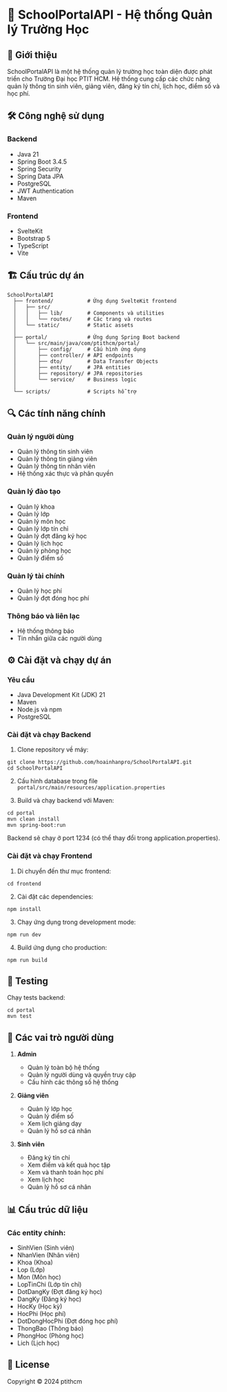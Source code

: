 # 🏫 SchoolPortalAPI - Hệ thống Quản lý Trường Học

## 📝 Giới thiệu
SchoolPortalAPI là một hệ thống quản lý trường học toàn diện được phát triển cho Trường Đại học PTIT HCM. Hệ thống cung cấp các chức năng quản lý thông tin sinh viên, giảng viên, đăng ký tín chỉ, lịch học, điểm số và học phí.

## 🛠️ Công nghệ sử dụng

### Backend
- Java 21
- Spring Boot 3.4.5
- Spring Security
- Spring Data JPA
- PostgreSQL
- JWT Authentication
- Maven

### Frontend
- SvelteKit 
- Bootstrap 5
- TypeScript
- Vite

## 🏗️ Cấu trúc dự án

```
SchoolPortalAPI
  ├── frontend/           # Ứng dụng SvelteKit frontend
  │   ├── src/
  │   │   ├── lib/        # Components và utilities
  │   │   └── routes/     # Các trang và routes
  │   └── static/         # Static assets
  │
  ├── portal/             # Ứng dụng Spring Boot backend
  │   └── src/main/java/com/ptithcm/portal/
  │       ├── config/     # Cấu hình ứng dụng 
  │       ├── controller/ # API endpoints
  │       ├── dto/        # Data Transfer Objects
  │       ├── entity/     # JPA entities
  │       ├── repository/ # JPA repositories
  │       └── service/    # Business logic
  │
  └── scripts/            # Scripts hỗ trợ
```

## 🔍 Các tính năng chính

### Quản lý người dùng
- Quản lý thông tin sinh viên
- Quản lý thông tin giảng viên
- Quản lý thông tin nhân viên
- Hệ thống xác thực và phân quyền

### Quản lý đào tạo
- Quản lý khoa
- Quản lý lớp
- Quản lý môn học
- Quản lý lớp tín chỉ
- Quản lý đợt đăng ký học
- Quản lý lịch học
- Quản lý phòng học
- Quản lý điểm số

### Quản lý tài chính
- Quản lý học phí
- Quản lý đợt đóng học phí

### Thông báo và liên lạc
- Hệ thống thông báo
- Tin nhắn giữa các người dùng

## ⚙️ Cài đặt và chạy dự án

### Yêu cầu
- Java Development Kit (JDK) 21
- Maven
- Node.js và npm
- PostgreSQL

### Cài đặt và chạy Backend

1. Clone repository về máy:
```
git clone https://github.com/hoainhanpro/SchoolPortalAPI.git
cd SchoolPortalAPI
```

2. Cấu hình database trong file `portal/src/main/resources/application.properties`

3. Build và chạy backend với Maven:
```
cd portal
mvn clean install
mvn spring-boot:run
```

Backend sẽ chạy ở port 1234 (có thể thay đổi trong application.properties).

### Cài đặt và chạy Frontend

1. Di chuyển đến thư mục frontend:
```
cd frontend
```

2. Cài đặt các dependencies:
```
npm install
```

3. Chạy ứng dụng trong development mode:
```
npm run dev
```

4. Build ứng dụng cho production:
```
npm run build
```

## 🧪 Testing

Chạy tests backend:
```
cd portal
mvn test
```

## 👥 Các vai trò người dùng

1. **Admin**
   - Quản lý toàn bộ hệ thống
   - Quản lý người dùng và quyền truy cập
   - Cấu hình các thông số hệ thống

2. **Giảng viên**
   - Quản lý lớp học
   - Quản lý điểm số
   - Xem lịch giảng dạy
   - Quản lý hồ sơ cá nhân

3. **Sinh viên**
   - Đăng ký tín chỉ
   - Xem điểm và kết quả học tập
   - Xem và thanh toán học phí
   - Xem lịch học
   - Quản lý hồ sơ cá nhân

## 📊 Cấu trúc dữ liệu

### Các entity chính:
- SinhVien (Sinh viên)
- NhanVien (Nhân viên)
- Khoa (Khoa)
- Lop (Lớp)
- Mon (Môn học)
- LopTinChi (Lớp tín chỉ)
- DotDangKy (Đợt đăng ký học)
- DangKy (Đăng ký học)
- HocKy (Học kỳ)
- HocPhi (Học phí)
- DotDongHocPhi (Đợt đóng học phí)
- ThongBao (Thông báo)
- PhongHoc (Phòng học)
- Lich (Lịch học)

## 📝 License

Copyright © 2024 ptithcm
